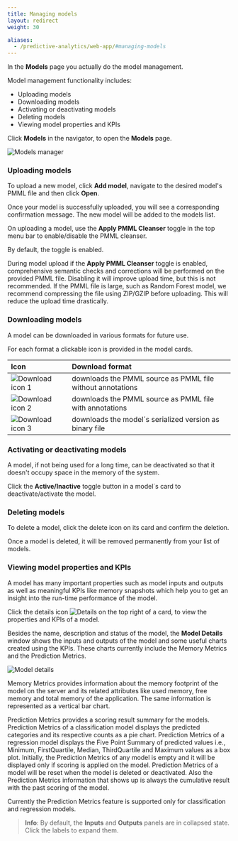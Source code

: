 ```yaml
---
title: Managing models
layout: redirect
weight: 30

aliases:
  - /predictive-analytics/web-app/#managing-models
---
```


In the **Models** page you actually do the model management. 

Model management functionality includes:

* Uploading models
* Downloading models
* Activating or deactivating models
* Deleting models
* Viewing model properties and KPIs

Click **Models** in the navigator, to open the **Models** page. 

![Models manager](/images/zementis/zementis-models.png)

### Uploading models

To upload a new model, click **Add model**, navigate to the desired model's PMML file and then click **Open**. 

Once your model is successfully uploaded, you will see a corresponding confirmation message. The new model will be added to the models list. 

On uploading a model, use the **Apply PMML Cleanser** toggle in the top menu bar to enable/disable the PMML cleanser.

By default, the toggle is enabled. 

During model upload if the **Apply PMML Cleanser** toggle is enabled, comprehensive semantic checks and corrections will be performed on the provided PMML file.  Disabling it will improve upload time, but this is not recommended. If the PMML file is large, such as Random Forest model, we recommend compressing the file using ZIP/GZIP before uploading. This will reduce the upload time drastically.

### Downloading models

A model can be downloaded in various formats for future use. 

For each format a clickable icon is provided in the model cards. 

|Icon|Download format|
|:---|:---|
|![Download icon 1](/images/zementis/zementis-download-icon1.png)|downloads the PMML source as PMML file without annotations
|![Download icon 2](/images/zementis/zementis-download-icon2.png)|downloads the PMML source as PMML file with annotations
|![Download icon 3](/images/zementis/zementis-download-icon3.png)|downloads the model´s serialized version as binary file

### Activating or deactivating models

A model, if not being used for a long time, can be deactivated so that it doesn't occupy space in the memory of the system. 

Click the **Active/Inactive** toggle button in a model´s card to deactivate/activate the model.


### Deleting models

To delete a model, click the delete icon on its card and confirm the deletion.  

Once a model is deleted, it will be removed permanently from your list of models. 

### Viewing model properties and KPIs

A model has many important properties such as model inputs and outputs as well as meaningful KPIs like memory snapshots which help you to get an insight into the run-time performance  of the model. 

Click the details icon <img src="/images/zementis/zementis-details-icon.png" alt="Details" style="display:inline-block; margin:0"> on the top right of a card, to view the properties and KPIs of a model.

Besides the name, description and status of the model, the **Model Details** window shows the inputs and outputs of the model and some useful charts created using the KPIs. These charts currently include the Memory Metrics and the Prediction Metrics.

![Model details](/images/zementis/zementis-model-details.png)

Memory Metrics provides information about the memory footprint of the model on the server and its related attributes like used memory, free memory and total memory of the application. The same information is represented as a vertical bar chart.

Prediction Metrics provides a scoring result summary for the models. Prediction Metrics of a classification model displays the predicted categories and its respective counts as a pie chart. Prediction Metrics of a regression model
displays the Five Point Summary of predicted values i.e., Minimum, FirstQuartile, Median, ThirdQuartile and Maximum values as a box plot. Initially, the Prediction Metrics of any model is empty and it will be displayed only if scoring is applied on the model. Prediction Metrics of a model will be reset when the model is deleted or deactivated. Also the Prediction Metrics information that shows up is always the cumulative result with the past scoring of the model.

Currently the Prediction Metrics feature is supported only for classification and regression models.

>**Info**: By default, the **Inputs** and **Outputs** panels are in collapsed state. Click the labels to expand them. 